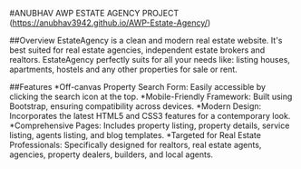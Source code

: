 #ANUBHAV AWP ESTATE AGENCY PROJECT 
(https://anubhav3942.github.io/AWP-Estate-Agency/)  

##Overview
EstateAgency is a clean and modern real estate website. It's best suited for real estate agencies, independent estate brokers and realtors. EstateAgency perfectly suits for all your needs like: listing houses, apartments, hostels and any other properties for sale or rent.   

##Features
*Off-canvas Property Search Form: Easily accessible by clicking the search icon at the top.
*Mobile-Friendly Framework: Built using Bootstrap, ensuring compatibility across devices.
*Modern Design: Incorporates the latest HTML5 and CSS3 features for a contemporary look.
*Comprehensive Pages: Includes property listing, property details, service listing, agents listing, and blog templates.
*Targeted for Real Estate Professionals: Specifically designed for realtors, real estate agents, agencies, property dealers, builders, and local agents.
